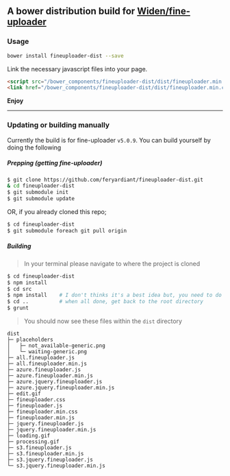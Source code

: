 ## A bower distribution build for [Widen/fine-uploader](https://github.com/Widen/fine-uploader)

### Usage

```bash
bower install fineuploader-dist --save
```

Link the necessary javascript files into your page.

```html
<script src="/bower_components/fineuploader-dist/dist/fineuploader.min.js"></script>
<link href="/bower_components/fineuploader-dist/dist/fineuploader.min.css" type="text/css">
```

__Enjoy__

---

### Updating or building manually

Currently the build is for fine-uploader `v5.0.9`.
You can build yourself by doing the following

##### Prepping (getting fine-uploader)

```bash
$ git clone https://github.com/feryardiant/fineuploader-dist.git
& cd fineuploader-dist
$ git submodule init
$ git submodule update
```

OR, if you already cloned this repo;

```bash
$ cd fineuploader-dist
$ git submodule foreach git pull origin
```

##### Building

> In your terminal please navigate to where the project is cloned

```bash
$ cd fineuploader-dist
$ npm install
$ cd src
$ npm install    # I don't thinks it's a best idea but, you need to do this in order to install all of fine-uploader dependencies (let me know if you have better one)
$ cd ..          # when all done, get back to the root directory
$ grunt
```

> You should now see these files within the `dist` directory

```
dist
├─ placeholders
│   ├─ not_available-generic.png
│   └─ waiting-generic.png
├─ all.fineuploader.js
├─ all.fineuploader.min.js
├─ azure.fineuploader.js
├─ azure.fineuploader.min.js
├─ azure.jquery.fineuploader.js
├─ azure.jquery.fineuploader.min.js
├─ edit.gif
├─ fineuploader.css
├─ fineuploader.js
├─ fineuploader.min.css
├─ fineuploader.min.js
├─ jquery.fineuploader.js
├─ jquery.fineuploader.min.js
├─ loading.gif
├─ processing.gif
├─ s3.fineuploader.js
├─ s3.fineuploader.min.js
├─ s3.jquery.fineuploader.js
└─ s3.jquery.fineuploader.min.js
```
